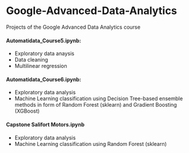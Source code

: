 # Google-Advanced-Data-Analytics
Projects of the Google Advanced Data Analytics course

#### Automatidata_Course5.ipynb:
 - Exploratory data anaysis
 - Data cleaning
 - Multilinear regression


#### Automatidata_Course6.ipynb:
 - Exploratory data analysis
 - Machine Learning classification using Decision Tree-based ensemble methods in form of Random Forest (sklearn) and Gradient Boosting (XGBoost)

#### Capstone Salifort Motors.ipynb
 - Exploratory data analysis
 - Machine Learning classification using Random Forest (sklearn)
